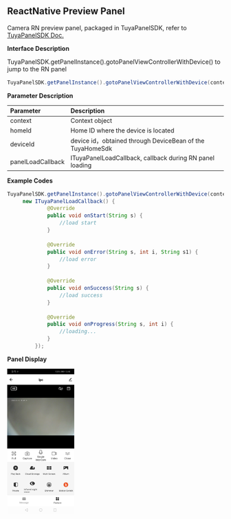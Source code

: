 ## ReactNative Preview Panel

Camera RN preview panel, packaged in TuyaPanelSDK, refer to [TuyaPanelSDK Doc.](https://tuyainc.github.io/tuyasmart_panel_android_sdk_doc/)

**Interface Description**

TuyaPanelSDK.getPanelInstance().gotoPanelViewControllerWithDevice()  to jump to the RN panel

```java
TuyaPanelSDK.getPanelInstance().gotoPanelViewControllerWithDevice(context, homeId, deviceId,  panelLoadCallback);
```



**Parameter Description**

| Parameter | Description |
|  :-------|:-------|
|  context | Context object |
|  homeId | Home ID where the device is located |
|  deviceId | device id，obtained through DeviceBean of the TuyaHomeSdk |
| panelLoadCallback | ITuyaPanelLoadCallback, callback during RN panel loading |



**Example Codes**

```java
TuyaPanelSDK.getPanelInstance().gotoPanelViewControllerWithDevice(context, homeId, deviceId,  
     new ITuyaPanelLoadCallback() {
             @Override
             public void onStart(String s) {
                 //load start
             }
     
             @Override
             public void onError(String s, int i, String s1) {
                 //load error
             }
     
             @Override
             public void onSuccess(String s) {
                 //load success
             }
     
             @Override
             public void onProgress(String s, int i) {
                 //loading...
             }
         });
```



**Panel Display**

<img src="./images/device-2020-03-12-184837.png" alt="rn预览面板" style="zoom:33%;" />